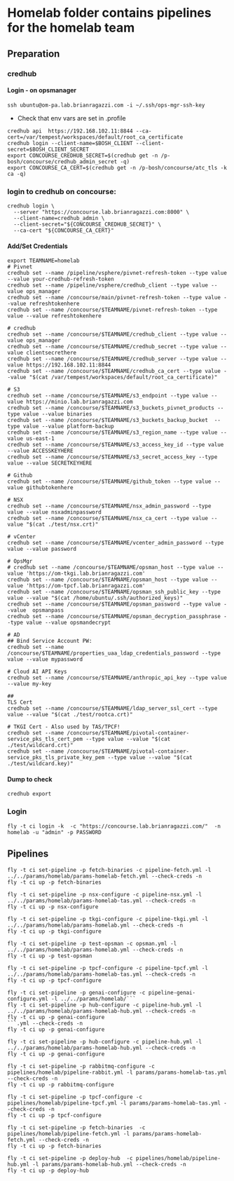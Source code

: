 # Homelab folder contains pipelines for the homelab team


## Preparation
### credhub
#### Login - on opsmanager
```
ssh ubuntu@om-pa.lab.brianragazzi.com -i ~/.ssh/ops-mgr-ssh-key
```
* Check that env vars are set in .profile
```
credhub api  https://192.168.102.11:8844 --ca-cert=/var/tempest/workspaces/default/root_ca_certificate
credhub login --client-name=$BOSH_CLIENT --client-secret=$BOSH_CLIENT_SECRET
export CONCOURSE_CREDHUB_SECRET=$(credhub get -n /p-bosh/concourse/credhub_admin_secret -q)
export CONCOURSE_CA_CERT=$(credhub get -n /p-bosh/concourse/atc_tls -k ca -q)
```
### login to credhub on concourse:
```
credhub login \
  --server "https://concourse.lab.brianragazzi.com:8000" \
  --client-name=credhub_admin \
  --client-secret="${CONCOURSE_CREDHUB_SECRET}" \
  --ca-cert "${CONCOURSE_CA_CERT}"

```


#### Add/Set Credentials
```
export TEAMNAME=homelab
# Pivnet
credhub set --name /pipeline/vsphere/pivnet-refresh-token --type value --value your-credhub-refresh-token
credhub set --name /pipeline/vsphere/credhub_client --type value --value ops_manager
credhub set --name /concourse/main/pivnet-refresh-token --type value --value refreshtokenhere
credhub set --name /concourse/$TEAMNAME/pivnet-refresh-token --type value --value refreshtokenhere

# credhub
credhub set --name /concourse/$TEAMNAME/credhub_client --type value --value ops_manager
credhub set --name /concourse/$TEAMNAME/credhub_secret --type value --value clientsecrethere
credhub set --name /concourse/$TEAMNAME/credhub_server --type value --value https://192.168.102.11:8844
credhub set --name /concourse/$TEAMNAME/credhub_ca_cert --type value --value "$(cat /var/tempest/workspaces/default/root_ca_certificate)"

# S3
credhub set --name /concourse/$TEAMNAME/s3_endpoint --type value --value https://minio.lab.brianragazzi.com
credhub set --name /concourse/$TEAMNAME/s3_buckets_pivnet_products --type value --value binaries
credhub set --name /concourse/$TEAMNAME/s3_buckets_backup_bucket  --type value --value platform-backup
credhub set --name /concourse/$TEAMNAME/s3_region_name --type value --value us-east-1
credhub set --name /concourse/$TEAMNAME/s3_access_key_id --type value --value ACCESSKEYHERE
credhub set --name /concourse/$TEAMNAME/s3_secret_access_key --type value --value SECRETKEYHERE

# Github
credhub set --name /concourse/$TEAMNAME/github_token --type value --value githubtokenhere

# NSX
credhub set --name /concourse/$TEAMNAME/nsx_admin_password --type value --value nsxadminpassword
credhub set --name /concourse/$TEAMNAME/nsx_ca_cert --type value --value "$(cat ./test/nsx.crt)"

# vCenter
credhub set --name /concourse/$TEAMNAME/vcenter_admin_password --type value --value password

# OpsMgr
# credhub set --name /concourse/$TEAMNAME/opsman_host --type value --value 'https://om-tkgi.lab.brianragazzi.com'
credhub set --name /concourse/$TEAMNAME/opsman_host --type value --value 'https://om-tpcf.lab.brianragazzi.com'
credhub set --name /concourse/$TEAMNAME/opsman_ssh_public_key --type value --value "$(cat /home/ubuntu/.ssh/authorized_keys)"
credhub set --name /concourse/$TEAMNAME/opsman_password --type value --value  opsmanpass
credhub set --name /concourse/$TEAMNAME/opsman_decryption_passphrase --type value --value opsmandecrypt

# AD
## Bind Service Account PW:
credhub set --name /concourse/$TEAMNAME/properties_uaa_ldap_credentials_password --type value --value mypassword

# Cloud AI API Keys
credhub set --name /concourse/$TEAMNAME/anthropic_api_key --type value --value my-key

##
TLS Cert
credhub set --name /concourse/$TEAMNAME/ldap_server_ssl_cert --type value --value "$(cat ./test/rootca.crt)"

# TKGI Cert - Also used by TAS/TPCF!
credhub set --name /concourse/$TEAMNAME/pivotal-container-service_pks_tls_cert_pem --type value --value "$(cat ./test/wildcard.crt)"
credhub set --name /concourse/$TEAMNAME/pivotal-container-service_pks_tls_private_key_pem --type value --value "$(cat ./test/wildcard.key)"

```
#### Dump to check
```
credhub export
```


### Login
```
fly -t ci login -k  -c "https://concourse.lab.brianragazzi.com/"  -n homelab -u "admin" -p PASSWORD
```

## Pipelines
```
fly -t ci set-pipeline -p fetch-binaries -c pipeline-fetch.yml -l ../../params/homelab/params-homelab-fetch.yml --check-creds -n
fly -t ci up -p fetch-binaries
```
```
fly -t ci set-pipeline -p nsx-configure -c pipeline-nsx.yml -l ../../params/homelab/params-homelab-tas.yml --check-creds -n
fly -t ci up -p nsx-configure
```
```
fly -t ci set-pipeline -p tkgi-configure -c pipeline-tkgi.yml -l ../../params/homelab/params-homelab.yml --check-creds -n
fly -t ci up -p tkgi-configure
```
```
fly -t ci set-pipeline -p test-opsman -c opsman.yml -l ../../params/homelab/params-homelab.yml --check-creds -n
fly -t ci up -p test-opsman
```
```
fly -t ci set-pipeline -p tpcf-configure -c pipeline-tpcf.yml -l ../../params/homelab/params-homelab-tas.yml --check-creds -n
fly -t ci up -p tpcf-configure
```
```
fly -t ci set-pipeline -p genai-configure -c pipeline-genai-configure.yml -l ../../params/homelab/```
fly -t ci set-pipeline -p hub-configure -c pipeline-hub.yml -l ../../params/homelab/params-homelab-hub.yml --check-creds -n
fly -t ci up -p genai-configure
```.yml --check-creds -n
fly -t ci up -p genai-configure
```
```
fly -t ci set-pipeline -p hub-configure -c pipeline-hub.yml -l ../../params/homelab/params-homelab-hub.yml --check-creds -n
fly -t ci up -p genai-configure
```
```
fly -t ci set-pipeline -p rabbitmq-configure -c pipelines/homelab/pipeline-rabbit.yml -l params/params-homelab-tas.yml --check-creds -n
fly -t ci up -p rabbitmq-configure
```
```
fly -t ci set-pipeline -p tpcf-configure -c pipelines/homelab/pipeline-tpcf.yml -l params/params-homelab-tas.yml --check-creds -n
fly -t ci up -p tpcf-configure
```
```
fly -t ci set-pipeline -p fetch-binaries  -c pipelines/homelab/pipeline-fetch.yml -l params/params-homelab-fetch.yml --check-creds -n
fly -t ci up -p fetch-binaries
```
```
fly -t ci set-pipeline -p deploy-hub  -c pipelines/homelab/pipeline-hub.yml -l params/params-homelab-hub.yml --check-creds -n
fly -t ci up -p deploy-hub
```
